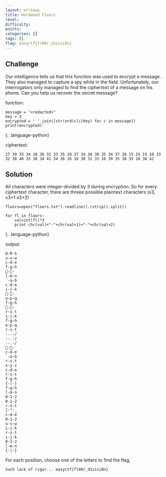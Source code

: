 ```yaml
---
layout: writeup
title: Hardwood Floors
level: 
difficulty: 
points: 
categories: []
tags: []
flag: easyctf{fl00r_d1visi0n}
---
```

## Challenge

Our intelligence tells us that this function was used to encrypt a
message. They also managed to capture a spy while in the field.
Unfortunately, our interrogators only managed to find the ciphertext of
a message on his phone. Can you help us recover the secret message?

function:

    message = "<redacted>"
    key = 3
    encrypted = ' '.join([str(ord(c)//key) for c in message])
    print(encrypted)
{: .language-python}

ciphertext:

    27 39 33 34 10 36 32 33 35 10 37 34 10 38 35 34 37 38 15 15 15 10 33 32 38 40 33 38 34 41 34 36 16 16 38 31 33 16 39 35 38 35 16 36 41

## Solution

All characters were integer-divided by 3 during encryption. So for every
ciphertext character, there are threee possible plaintext characters
(x3, x3+1 x3+2)

    floors=open("floors.txt").readline().rstrip().split()
    
    for fl in floors:
        val=int(fl)*3
        print chr(val)+"-"+chr(val+1)+"-"+chr(val+2)
{: .language-python}

output:

    Q-R-S
    u-v-w
    c-d-e
    f-g-h
    --
    l-m-n
    `-a-b
    c-d-e
    i-j-k
    --
    o-p-q
    f-g-h
    --
    r-s-t
    i-j-k
    f-g-h
    o-p-q
    r-s-t
    --.-/
    --.-/
    --.-/
    --
    c-d-e
    `-a-b
    r-s-t
    x-y-z
    c-d-e
    r-s-t
    f-g-h
    {-|-}
    f-g-h
    l-m-n
    0-1-2
    0-1-2
    r-s-t
    ]-^-_
    c-d-e
    0-1-2
    u-v-w
    i-j-k
    r-s-t
    i-j-k
    0-1-2
    l-m-n
    {-|-}

For each position, choose one of the letters to find the flag,

    Such lack of rigor... easyctf{fl00r_d1visi0n}

